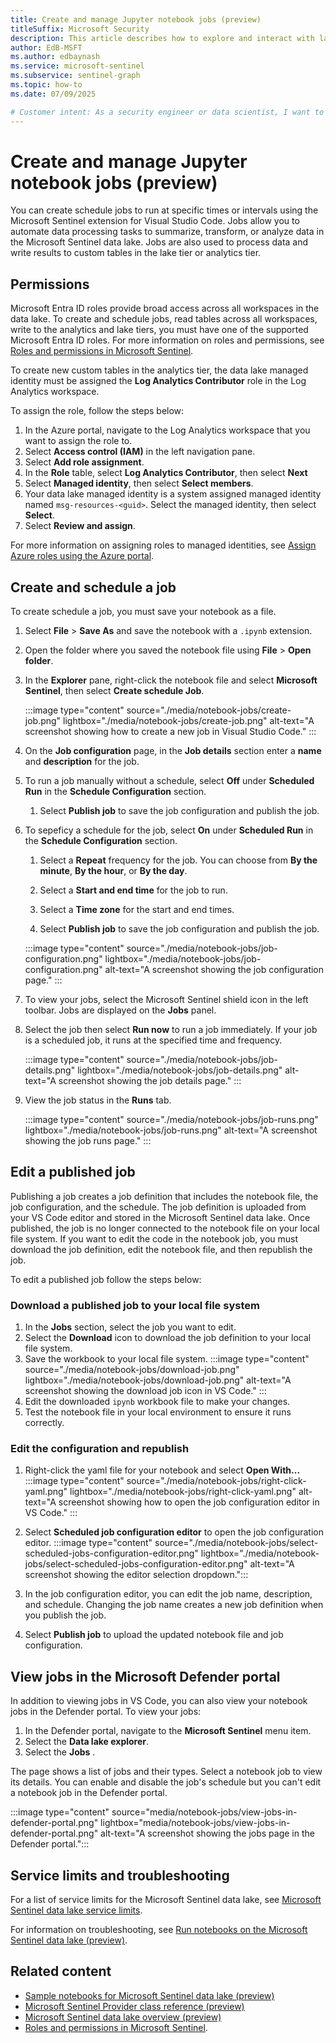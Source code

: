 ```yaml
---  
title: Create and manage Jupyter notebook jobs (preview)
titleSuffix: Microsoft Security  
description: This article describes how to explore and interact with lake data using Spark notebooks in Visual Studio Code.
author: EdB-MSFT  
ms.author: edbaynash  
ms.service: microsoft-sentinel
ms.subservice: sentinel-graph
ms.topic: how-to  
ms.date: 07/09/2025

# Customer intent: As a security engineer or data scientist, I want to explore and analyze security data in the Microsoft Sentinel data lake using Jupyter notebooks, so that I can gain insights and build advanced analytics solutions.
---
```


# Create and manage Jupyter notebook jobs (preview)
 
You can create schedule jobs to run at specific times or intervals using the Microsoft Sentinel extension for Visual Studio Code. Jobs allow you to automate data processing tasks to summarize, transform, or analyze data in the Microsoft Sentinel data lake. Jobs are also used to process data and write results to custom tables in the lake tier or analytics tier.  

## Permissions

Microsoft Entra ID roles provide broad access across all workspaces in the data lake. To create and schedule jobs, read tables across all workspaces, write to the analytics and lake tiers, you must have one of the supported Microsoft Entra ID roles. For more information on roles and permissions, see [Roles and permissions in Microsoft Sentinel](../roles.md#roles-and-permissions-for-the-microsoft-sentinel-data-lake-preview).

To create new custom tables in the analytics tier, the data lake managed identity must be assigned the **Log Analytics Contributor** role in the Log Analytics workspace.

To assign the role, follow the steps below:

1. In the Azure portal, navigate to the Log Analytics workspace that you want to assign the role to.
1. Select **Access control (IAM)** in the left navigation pane.
1. Select **Add role assignment**.
1. In the **Role** table, select **Log Analytics Contributor**, then select **Next**
1. Select **Managed identity**, then select **Select members**.
1. Your data lake managed identity is a system assigned managed identity named `msg-resources-<guid>`. Select the managed identity, then select **Select**. 
1. Select **Review and assign**.

For more information on assigning roles to managed identities, see [Assign Azure roles using the Azure portal](/azure/role-based-access-control/role-assignments-portal).

## Create and schedule a job

To create schedule a job, you must save your notebook as a file.

1. Select **File** > **Save As** and save the notebook with a `.ipynb` extension.
1. Open the folder where you saved the notebook file using **File** > **Open folder**.

1. In the **Explorer** pane, right-click the notebook file and select **Microsoft Sentinel**, then select **Create schedule Job**.

    :::image type="content" source="./media/notebook-jobs/create-job.png" lightbox="./media/notebook-jobs/create-job.png" alt-text="A screenshot showing how to create a new job in Visual Studio Code."  :::

1. On the **Job configuration** page, in the **Job details** section enter a **name** and **description** for the job.
1. To run a job manually without a schedule, select **Off** under **Scheduled Run** in the **Schedule Configuration** section.    
     
    1. Select **Publish job** to save the job configuration and publish the job.
    
1. To sepeficy a schedule for the job, select **On** under **Scheduled Run** in the **Schedule Configuration** section.  
    1. Select a **Repeat** frequency for the job. You can choose from **By the minute**, **By the hour**, or **By the day**.

    1. Select a **Start and end time** for the job to run.
    1. Select a **Time zone** for the start and end times.
    1. Select **Publish job** to save the job configuration and publish the job.

    :::image type="content" source="./media/notebook-jobs/job-configuration.png" lightbox="./media/notebook-jobs/job-configuration.png" alt-text="A screenshot showing the job configuration page."  :::

1. To view your jobs, select the Microsoft Sentinel shield icon in the left toolbar. Jobs are displayed on the **Jobs** panel.

1. Select the job then select **Run now** to run a job immediately. If your job is a scheduled job, it runs at the specified time and frequency. 

    :::image type="content" source="./media/notebook-jobs/job-details.png" lightbox="./media/notebook-jobs/job-details.png" alt-text="A screenshot showing the job details page."  :::

1. View the job status in the **Runs** tab.

    :::image type="content" source="./media/notebook-jobs/job-runs.png" lightbox="./media/notebook-jobs/job-runs.png" alt-text="A screenshot showing the job runs page."  :::


## Edit a published job

Publishing a job creates a job definition that includes the notebook file, the job configuration, and the schedule. The job definition is uploaded from your VS Code editor and stored in the Microsoft Sentinel data lake. Once published, the job is no longer connected to the notebook file on your local file system. If you want to edit the code in the notebook job, you must download the job definition, edit the notebook file, and then republish the job.

To edit a published job follow the steps below:

### Download a published job to your local file system

1. In the **Jobs** section, select the job you want to edit.
1. Select the **Download** icon to download the job definition to your local file system.
1. Save the workbook to your local file system.
    :::image type="content" source="./media/notebook-jobs/download-job.png" lightbox="./media/notebook-jobs/download-job.png" alt-text="A screenshot showing the download job icon in VS Code."  :::
1. Edit the downloaded `ipynb` workbook file to make your changes.
1. Test the notebook file in your local environment to ensure it runs correctly.

### Edit the configuration and republish

1. Right-click the yaml file for your notebook and select **Open With...** 
    :::image type="content" source="./media/notebook-jobs/right-click-yaml.png" lightbox="./media/notebook-jobs/right-click-yaml.png" alt-text="A screenshot showing how to open the job configuration editor in VS Code."  :::    
1. Select  **Scheduled job configuration editor** to open the job configuration editor.
    :::image type="content" source="./media/notebook-jobs/select-scheduled-jobs-configuration-editor.png" lightbox="./media/notebook-jobs/select-scheduled-jobs-configuration-editor.png" alt-text="A screenshot showing the editor selection dropdown.":::

1. In the job configuration editor, you can edit the job name, description, and schedule. Changing the job name creates a new job definition when you publish the job.
1. Select **Publish job** to upload the updated notebook file and job configuration.



## View jobs in the Microsoft Defender portal

In addition to viewing jobs in VS Code, you can also view your notebook jobs in the Defender portal. To view your jobs:

1. In the Defender portal, navigate to the **Microsoft Sentinel** menu item.
1. Select the **Data lake explorer**.
1. Select the **Jobs** .

The page shows a list of jobs and their types. Select a notebook job to view its details. You can enable and disable the job's schedule but you can't edit a notebook job in the Defender portal.

:::image type="content" source="media/notebook-jobs/view-jobs-in-defender-portal.png" lightbox="media/notebook-jobs/view-jobs-in-defender-portal.png" alt-text="A screenshot showing the jobs page in the Defender portal.":::


## Service limits and troubleshooting

For a list of service limits for the Microsoft Sentinel data lake, see [Microsoft Sentinel data lake service limits](sentinel-lake-service-limits.md#service-limits-for-vs-code-notebooks).  
  

For information on troubleshooting, see [Run notebooks on the Microsoft Sentinel data lake (preview)](notebooks.md#service-limits).

## Related content

- [Sample notebooks for Microsoft Sentinel data lake (preview)](./notebook-examples.md)
- [Microsoft Sentinel Provider class reference (preview)](./sentinel-provider-class-reference.md)
- [Microsoft Sentinel data lake overview (preview)](./sentinel-lake-overview.md)
- [Roles and permissions in Microsoft Sentinel](../roles.md#roles-and-permissions-for-the-microsoft-sentinel-data-lake-preview).
